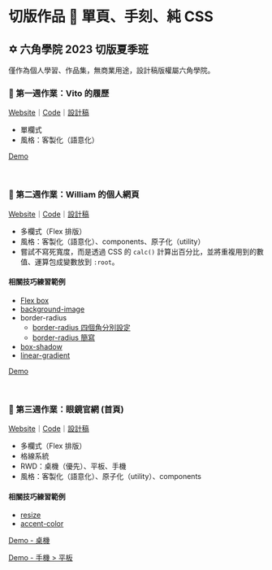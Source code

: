 # 切版作品 📏 單頁、手刻、純 CSS

## ✡️ 六角學院 2023 切版夏季班
僅作為個人學習、作品集，無商業用途，設計稿版權屬六角學院。
<br>

### 📝 第一週作業：Vito 的履歷
[Website](https://githubplayerzero.github.io/web-layout-single-hand/w1/)｜[Code](https://github.com/GitHubPlayerZero/web-layout-single-hand/tree/main/w1)｜[設計稿](https://www.figma.com/file/eB5X8OYO4whPx3btCZdr3w/2023-%E5%88%87%E7%89%88%E5%A4%8F%E5%AD%A3%E7%8F%AD-W1---%E5%80%8B%E4%BA%BA%E5%B1%A5%E6%AD%B7?type=design&node-id=0-1&mode=design&t=Ra2WvqXTBiCNffSe-0)

- 單欄式
- 風格：客製化（語意化）

[Demo](https://github.com/GitHubPlayerZero/web-layout-single-hand/assets/65072506/ea97f557-75d7-402d-bb1e-d3ac7b1872d9)

<br>

### 📝 第二週作業：William 的個人網頁
[Website](https://githubplayerzero.github.io/web-layout-single-hand/w2/)｜[Code](https://github.com/GitHubPlayerZero/web-layout-single-hand/tree/main/w2)｜[設計稿](https://www.figma.com/file/7t6ft6HEHeWkpFs7OQrdKp/2023-%E5%88%87%E7%89%88%E5%A4%8F%E5%AD%A3%E7%8F%AD-W2---%E5%80%8B%E4%BA%BA%E7%B6%B2%E9%A0%81?type=design&node-id=0-1&mode=design&t=4h4kJBnGCzidkXCD-0)

- 多欄式（Flex 排版）
- 風格：客製化（語意化）、components、原子化（utility）
- 嘗試不寫死寬度，而是透過 CSS 的 `calc()` 計算出百分比，並將重複用到的數值、運算包成變數放到 `:root`。

#### 相關技巧練習範例
- [Flex box](https://codepen.io/collection/ZMebzz)
- [background-image](https://codepen.io/codepenplayer/pen/gOQzLxV)
- border-radius
    - [border-radius 四個角分別設定](https://codepen.io/codepenplayer/pen/KKYRBwL)
    - [border-radius 簡寫](https://codepen.io/codepenplayer/pen/LYXryzd)
- [box-shadow](https://codepen.io/codepenplayer/pen/rNQKYMv)
- [linear-gradient](https://codepen.io/codepenplayer/pen/ZEmjqWE)

[Demo](https://github.com/GitHubPlayerZero/web-layout-single-hand/assets/65072506/1897670a-e66d-4d9d-9c1a-418614ac8d73)

<br>

### 📝 第三週作業：眼鏡官網 (首頁)
[Website](https://githubplayerzero.github.io/web-layout-single-hand/w3/)｜[Code](https://github.com/GitHubPlayerZero/web-layout-single-hand/tree/main/w3)｜[設計稿](https://xd.adobe.com/view/5b20cbc4-5c64-4b67-814e-633b078a8cd4-0e73/screen/0c592e9b-6edc-48d1-9540-27cef649efb7/)

- 多欄式（Flex 排版）
- 格線系統
- RWD：桌機（優先）、平板、手機
- 風格：客製化（語意化）、原子化（utility）、components

#### 相關技巧練習範例
- [resize](https://codepen.io/codepenplayer/pen/JjQjGMB)
- [accent-color](https://codepen.io/codepenplayer/pen/mdZdEKK)

[Demo - 桌機](https://github.com/GitHubPlayerZero/web-layout-single-hand/assets/65072506/24a45a05-c70e-4d58-b932-063e10851e9f)

[Demo - 手機 > 平板](https://github.com/GitHubPlayerZero/web-layout-single-hand/assets/65072506/1902a310-564b-47c5-a170-eaa5ac477548)

<br>
